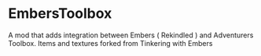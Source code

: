 # EmbersToolbox
A mod that adds integration between Embers ( Rekindled ) and Adventurers Toolbox.
Items and textures forked from Tinkering with Embers
